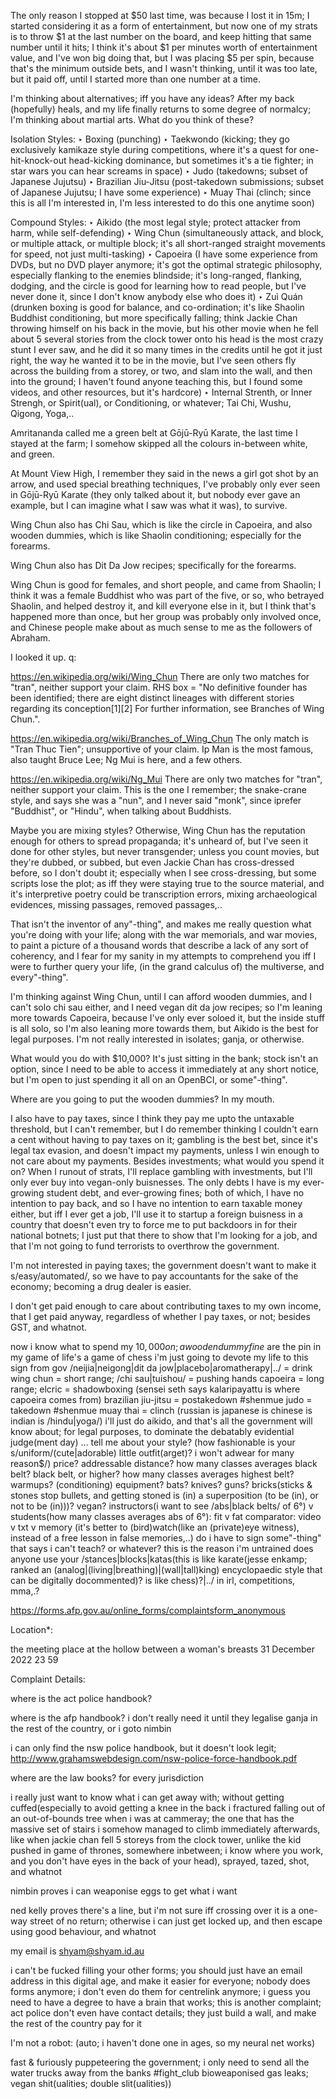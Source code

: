 The only reason I stopped at $50 last time, was because I lost it in 15m; I started considering it as a form of entertainment, but now one of my strats is to throw $1 at the last number on the board, and keep hitting that same number until it hits; I think it's about $1 per minutes worth of entertainment value, and I've won big doing that, but I was placing $5 per spin, because that's the minimum outside bets, and I wasn't thinking, until it was too late, but it paid off, until I started more than one number at a time.

I'm thinking about alternatives; iff you have any ideas? After my back (hopefully) heals, and my life finally returns to some degree of normalcy; I'm thinking about martial arts. What do you think of these?

Isolation Styles:
‣ Boxing (punching)
‣ Taekwondo (kicking; they go exclusively kamikaze style during competitions, where it's a quest for one-hit-knock-out head-kicking dominance, but sometimes it's a tie fighter; in star wars you can hear screams in space)
‣ Judo (takedowns; subset of Japanese Jujutsu)
‣ Brazilian Jiu-Jitsu (post-takedown submissions; subset of Japanese Jujutsu; I have some experience)
‣ Muay Thai (clinch; since this is all I'm interested in, I'm less interested to do this one anytime soon)

Compound Styles:
‣ Aikido (the most legal style; protect attacker from harm, while self-defending)
‣ Wing Chun (simultaneously attack, and block, or multiple attack, or multiple block; it's all short-ranged straight movements for speed, not just multi-tasking)
‣ Capoeira (I have some experience from DVDs, but no DVD player anymore; it's got the optimal strategic philosophy, especially flanking to the enemies blindside; it's long-ranged, flanking, dodging, and the circle is good for learning how to read people, but I've never done it, since I don't know anybody else who does it)
‣ Zuì Quán (drunken boxing is good for balance, and co-ordination; it's like Shaolin Buddhist conditioning, but more specifically falling; think Jackie Chan throwing himself on his back in the movie, but his other movie when he fell about 5 several stories from the clock tower onto his head is the most crazy stunt I ever saw, and he did it so many times in the credits until he got it just right, the way he wanted it to be in the movie, but I've seen others fly across the building from a storey, or two, and slam into the wall, and then into the ground; I haven't found anyone teaching this, but I found some videos, and other resources, but it's hardcore)
‣ Internal Strenth, or Inner Strengh, or Spirit(ual), or Conditioning, or whatever; Tai Chi, Wushu, Qigong, Yoga,..

Amritananda called me a green belt at Gōjū-Ryū Karate, the last time I stayed at the farm; I somehow skipped all the colours in-between white, and green.

At Mount View High, I remember they said in the news a girl got shot by an arrow, and used special breathing techniques, I've probably only ever seen in Gōjū-Ryū Karate (they only talked about it, but nobody ever gave an example, but I can imagine what I saw was what it was), to survive.


Wing Chun also has Chi Sau, which is like the circle in Capoeira, and also wooden dummies, which is like Shaolin conditioning; especially for the forearms.


Wing Chun also has Dit Da Jow recipes; specifically for the forearms.


Wing Chun is good for females, and short people, and came from Shaolin; I think it was a female Buddhist who was part of the five, or so, who betrayed Shaolin, and helped destroy it, and kill everyone else in it, but I think that's happened more than once, but her group was probably only involved once, and Chinese people make about as much sense to me as the followers of Abraham.


I looked it up. q:

https://en.wikipedia.org/wiki/Wing_Chun
There are only two matches for "tran", neither support your claim.
RHS box = "No definitive founder has been identified; there are eight distinct lineages with different stories regarding its conception[1][2] For further information, see Branches of Wing Chun.".

https://en.wikipedia.org/wiki/Branches_of_Wing_Chun
The only match is "Tran Thuc Tien"; unsupportive of your claim.
Ip Man is the most famous, also taught Bruce Lee; Ng Mui is here, and a few others.

https://en.wikipedia.org/wiki/Ng_Mui
There are only two matches for "tran", neither support your claim.
This is the one I remember; the snake-crane style, and says she was a "nun", and I never said "monk", since iprefer "Buddhist", or "Hindu", when talking about Buddhists.

Maybe you are mixing styles? Otherwise, Wing Chun has the reputation enough for others to spread propaganda; it's unheard of, but I've seen it done for other styles, but never transgender; unless you count movies, but they're dubbed, or subbed, but even Jackie Chan has cross-dressed before, so I don't doubt it; especially when I see cross-dressing, but some scripts lose the plot; as iff they were staying true to the source material, and it's interpretive poetry could be transcription errors, mixing archaeological evidences, missing passages, removed passages,..


That isn't the inventor of any"-thing", and makes me really question what you're doing with your life; along with the war memorials, and war movies, to paint a picture of a thousand words that describe a lack of any sort of coherency, and I fear for my sanity in my attempts to comprehend you iff I were to further query your life, (in the grand calculus of) the multiverse, and every"-thing".

I'm thinking against Wing Chun, until I can afford wooden dummies, and I can't solo chi sau either, and I need vegan dit da jow recipes; so I'm leaning more towards Capoeira, because I've only ever soloed it, but the inside stuff is all solo, so I'm also leaning more towards them, but Aikido is the best for legal purposes. I'm not really interested in isolates; ganja, or otherwise.

What would you do with $10,000? It's just sitting in the bank; stock isn't an option, since I need to be able to access it immediately at any short notice, but I'm open to just spending it all on an OpenBCI, or some"-thing".


 Where are you going to put the wooden dummies?
In my mouth.


I also have to pay taxes, since I think they pay me upto the untaxable threshold, but I can't remember, but I do remember thinking I couldn't earn a cent without having to pay taxes on it; gambling is the best bet, since it's legal tax evasion, and doesn't impact my payments, unless I win enough to not care about my payments. Besides investments; what would you spend it on? When I runout of strats, I'll replace gambling with investments, but I'll only ever buy into vegan-only buisnesses. The only debts I have is my ever-growing student debt, and ever-growing fines; both of which, I have no intention to pay back, and so I have no intention to earn taxable money either, but iff I ever get a job, I'll use it to startup a foreign buisness in a country that doesn't even try to force me to put backdoors in for their national botnets; I just put that there to show that I'm looking for a job, and that I'm not going to fund terrorists to overthrow the government.


I'm not interested in paying taxes; the government doesn't want to make it s/easy/automated/, so we have to pay accountants for the sake of the economy; becoming a drug dealer is easier.


I don't get paid enough to care about contributing taxes to my own income, that I get paid anyway, regardless of whether I pay taxes, or not; besides GST, and whatnot.



now i know what to spend my $10,000 on; a wooden dummy
fine$ are the pin in my game of life's a game of chess
i'm just going to devote my life to this sign from gov
/neijia|neigong|dit da jow|placebo|aromatherapy|../ = drink
wing chun = short range; /chi sau|tuishou/ = pushing hands
capoeira = long range; elcric = shadowboxing                (sensei seth says kalaripayattu is where capoeira comes from)
brazilian jiu-jitsu = postakedown #shenmue
judo = takedown #shenmue
muay thai = clinch
(russian is japanese is chinese is indian is /hindu|yoga/)
i'll just do aikido, and that's all the government will know about; for legal purposes, to dominate the debatably evidential judge(ment day)
…
tell me about your style? (how fashionable is your s/uniform/(cute|adorable) little outfit(arget)? i won't adwear for many reason$/)
price?
addressable distance?
how many classes averages black belt?
black belt, or higher?
how many classes averages highest belt?
warmups? (conditioning)
equipment? bats? knives? guns? bricks(sticks & stones stop bullets, and getting stoned is (in) a superposition (to be (in), or not to be (in)))? vegan?
instructors(i want to see /abs|black belts/ of 6°) v students(how many classes averages abs of 6°): fit v fat
comparator: video v txt v memory (it's better to (bird)watch(like an (private)eye witness), instead of a free lesson in false memories,..)
do i have to sign some"-thing" that says i can't teach? or whatever? this is the reason i'm untrained
does anyone use your /stances|blocks|katas(this is like karate(jesse enkamp; ranked an (analog|(living|breathing)|(wall|tall)king) encyclopaedic style that can be digitally docommented)? is like chess)?|../ in irl, competitions, mma,.?



https://forms.afp.gov.au/online_forms/complaintsform_anonymous


Location*:

the meeting place at the hollow between a woman's breasts
31
December
2022
23
59


Complaint Details:

where is the act police handbook?

where is the afp handbook? i don't really need it until they legalise ganja in the rest of the country, or i goto nimbin

i can only find the nsw police handbook, but it doesn't look legit; http://www.grahamswebdesign.com/nsw-police-force-handbook.pdf

where are the law books? for every jurisdiction

i really just want to know what i can get away with; without getting cuffed(especially to avoid getting a knee in the back i fractured falling out of an out-of-bounds tree when i was at cammeray; the one that has the massive set of stairs i somehow managed to climb immediately afterwards, like when jackie chan fell 5 storeys from the clock tower, unlike the kid pushed in game of thrones, somewhere inbetween; i know where you work, and you don't have eyes in the back of your head), sprayed, tazed, shot, and whatnot

nimbin proves i can weaponise eggs to get what i want

ned kelly proves there's a line, but i'm not sure iff crossing over it is a one-way street of no return; otherwise i can just  get locked up, and then escape using good behaviour, and whatnot

my email is shyam@shyam.id.au

i can't be fucked filling your other forms; you should just have an email address in this digital age, and make it easier for everyone; nobody does forms anymore; i don't even do them for centrelink anymore; i guess you need to have a degree to have a brain that works; this is another complaint; act police don't even have contact details; they just build a wall, and make the rest of the country pay for it


I'm not a robot: (auto; i haven't done one in ages, so my neural net works)



fast & furiously puppeteering the government; i only need to send all the water trucks away from the banks #fight_club
bioweaponised gas leaks; vegan shit(ualities; double slit(ualities))
